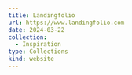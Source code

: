 ```yaml
---
title: Landingfolio
url: https://www.landingfolio.com
date: 2024-03-22
collection:
  - Inspiration
type: Collections
kind: website
---
```

